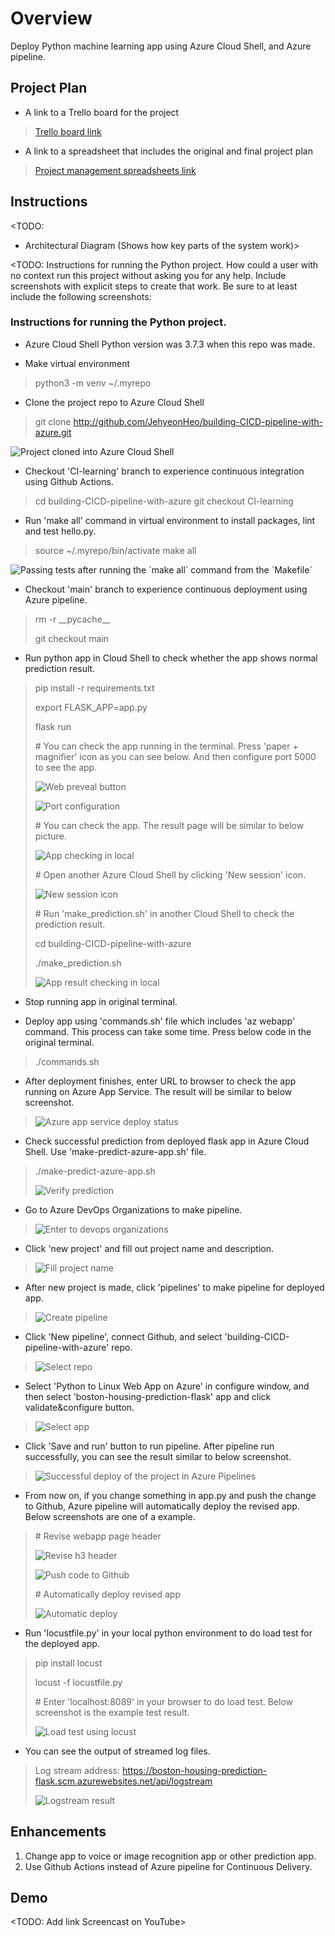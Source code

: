 # Overview

Deploy Python machine learning app using Azure Cloud Shell, and Azure pipeline.

## Project Plan

* A link to a Trello board for the project
> [Trello board link](https://trello.com/b/OsHpFeHa/azure-ci-cd-pipeline-with-ml)

* A link to a spreadsheet that includes the original and final project plan
> [Project management spreadsheets link](https://github.com/JehyeonHeo/building-CICD-pipeline-with-azure/tree/main/Project%20management%20spreadsheets)

## Instructions

<TODO:  
* Architectural Diagram (Shows how key parts of the system work)>

<TODO:  Instructions for running the Python project.  How could a user with no context run this project without asking you for any help.  Include screenshots with explicit steps to create that work. Be sure to at least include the following screenshots:

### Instructions for running the Python project.

* Azure Cloud Shell Python version was 3.7.3 when this repo was made.

* Make virtual environment
> python3 -m venv ~/.myrepo

* Clone the project repo to Azure Cloud Shell
> git clone http://github.com/JehyeonHeo/building-CICD-pipeline-with-azure.git

<img src="https://github.com/JehyeonHeo/building-CICD-pipeline-with-azure/blob/main/Screenshots/Github-repo-clone-to-Azure-cloud-shell.png?raw=true" title="Project cloned into Azure Cloud Shell"></img>

* Checkout 'CI-learning' branch to experience continuous integration using Github Actions.
> cd building-CICD-pipeline-with-azure
> git checkout CI-learning

* Run 'make all' command in virtual environment to install packages, lint and test hello.py.
> source ~/.myrepo/bin/activate
> make all

<img src="https://github.com/JehyeonHeo/building-CICD-pipeline-with-azure/blob/main/Screenshots/Local-test-passed.png?raw=true" title="Passing tests after running the `make all` command from the `Makefile`"></img>

* Checkout 'main' branch to experience continuous deployment using Azure pipeline.
> rm -r \_\_pycache__
>
> git checkout main

* Run python app in Cloud Shell to check whether the app shows normal prediction result.
> pip install -r requirements.txt
>
> export FLASK_APP=app.py
>
> flask run
> 
> \# You can check the app running in the terminal. Press 'paper + magnifier' icon as you can see below. And then configure port 5000 to see the app.
>
>  <img src="https://github.com/JehyeonHeo/building-CICD-pipeline-with-azure/blob/main/Screenshots/Web-preveal-button.png?raw=true" title="Web preveal button"></img>
>
>  <img src="https://github.com/JehyeonHeo/building-CICD-pipeline-with-azure/blob/main/Screenshots/Port-configuration.png?raw=true" title="Port configuration"></img>
>
> \# You can check the app. The result page will be similar to below picture.
>
> <img src="https://github.com/JehyeonHeo/building-CICD-pipeline-with-azure/blob/main/Screenshots/App-checking-in-local.png?raw=true" title="App checking in local"></img>
>
> \# Open another Azure Cloud Shell by clicking 'New session' icon.
>
> <img src="https://github.com/JehyeonHeo/building-CICD-pipeline-with-azure/blob/main/Screenshots/New-session-icon.png?raw=true" title="New session icon"></img>
>
> \# Run 'make_prediction.sh' in another Cloud Shell to check the prediction result.
>
> cd building-CICD-pipeline-with-azure
>
> ./make_prediction.sh
>
> <img src="https://github.com/JehyeonHeo/building-CICD-pipeline-with-azure/blob/main/Screenshots/App-result-checking-in-local.png?raw=true" title="App result checking in local"></img>

* Stop running app in original terminal.

* Deploy app using 'commands.sh' file which includes 'az webapp' command. This process can take some time. Press below code in the original terminal.
> ./commands.sh

* After deployment finishes, enter URL to browser to check the app running on Azure App Service. The result will be similar to below screenshot.
> <img src="https://github.com/JehyeonHeo/building-CICD-pipeline-with-azure/blob/main/Screenshots/Azure-app-service-deploy-status.png?raw=true" title="Azure app service deploy status"></img>

* Check successful prediction from deployed flask app in Azure Cloud Shell. Use 'make-predict-azure-app.sh' file.
> ./make-predict-azure-app.sh
>
> <img src="https://github.com/JehyeonHeo/building-CICD-pipeline-with-azure/blob/main/Screenshots/Verify prediction.png?raw=true" title="Verify prediction"></img>

* Go to Azure DevOps Organizations to make pipeline.
> <img src="https://github.com/JehyeonHeo/building-CICD-pipeline-with-azure/blob/main/Screenshots/Enter-to-devops-organizations.png?raw=true" title="Enter to devops organizations"></img>

* Click 'new project' and fill out project name and description.
> <img src="https://github.com/JehyeonHeo/building-CICD-pipeline-with-azure/blob/main/Screenshots/Fill-project-name.png?raw=true" title="Fill project name"></img>

* After new project is made, click 'pipelines' to make pipeline for deployed app.
> <img src="https://github.com/JehyeonHeo/building-CICD-pipeline-with-azure/blob/main/Screenshots/Create-pipeline.png?raw=true" title="Create pipeline"></img>

* Click 'New pipeline', connect Github, and select 'building-CICD-pipeline-with-azure' repo.
> <img src="https://github.com/JehyeonHeo/building-CICD-pipeline-with-azure/blob/main/Screenshots/Select-repo.png?raw=true" title="Select repo"></img>

* Select 'Python to Linux Web App on Azure' in configure window, and then select 'boston-housing-prediction-flask' app and click validate&configure button.
> <img src="https://github.com/JehyeonHeo/building-CICD-pipeline-with-azure/blob/main/Screenshots/Select-app.png?raw=true" title="Select app"></img>

* Click 'Save and run' button to run pipeline. After pipeline run successfully, you can see the result similar to below screenshot.
> <img src="https://github.com/JehyeonHeo/building-CICD-pipeline-with-azure/blob/main/Screenshots/Pipeline-success.png?raw=true" title="Successful deploy of the project in Azure Pipelines"></img>

* From now on, if you change something in app.py and push the change to Github, Azure pipeline will automatically deploy the revised app. Below screenshots are one of a example.
>  \# Revise webapp page header
>
> <img src="https://github.com/JehyeonHeo/building-CICD-pipeline-with-azure/blob/main/Screenshots/Revise-h3.png?raw=true" title="Revise h3 header"></img>
>
> <img src="https://github.com/JehyeonHeo/building-CICD-pipeline-with-azure/blob/main/Screenshots/Push-code-to-github.png?raw=true" title="Push code to Github"></img>
>
> \# Automatically deploy revised app
>
> <img src="https://github.com/JehyeonHeo/building-CICD-pipeline-with-azure/blob/main/Screenshots/Automatic-deploy.png?raw=true" title="Automatic deploy"></img>

* Run 'locustfile.py' in your local python environment to do load test for the deployed app.
> pip install locust
>
> locust -f locustfile.py
>
> \# Enter 'localhost:8089' in your browser to do load test. Below screenshot is the example test result.
>
> <img src="https://github.com/JehyeonHeo/building-CICD-pipeline-with-azure/blob/main/Screenshots/Load-test-using-locust.png?raw=true" title="Load test using locust"></img>

* You can see the output of streamed log files.
> Log stream address: https://boston-housing-prediction-flask.scm.azurewebsites.net/api/logstream
>
> <img src="https://github.com/JehyeonHeo/building-CICD-pipeline-with-azure/blob/main/Screenshots/Logstream-result.png?raw=true" title="Logstream result"></img>

## Enhancements

1. Change app to voice or image recognition app or other prediction app.
2. Use Github Actions instead of Azure pipeline for Continuous Delivery. 

## Demo 

<TODO: Add link Screencast on YouTube>



